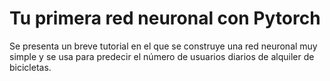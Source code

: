 # Tu primera red neuronal con Pytorch

Se presenta un breve tutorial en el que se construye una red neuronal muy simple y se usa para predecir el número de usuarios diarios de alquiler de bicicletas. 
